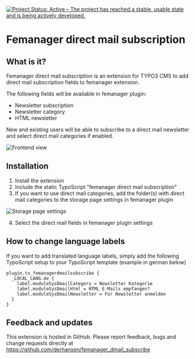 [![Project Status: Active – The project has reached a stable, usable state and is being actively developed.](https://www.repostatus.org/badges/latest/active.svg)](https://www.repostatus.org/#active)

Femanager direct mail subscription
==================================

## What is it?

Femanager direct mail subscription is an extension for TYPO3 CMS to add direct mail subscription fields to
femanager extension.

The following fields will be available in femanager plugin:

* Newsletter subscription
* Newsletter category
* HTML newsletter

New and existing users will be able to subscribe to a direct mail newsletter and select direct mail categories if
enabled.

![Frontend view](Documentation/Images/femanager-frontend.png)

## Installation

1. Install the extension
2. Include the static TypoScript "femanager direct mail subscription"
3. If you want to use direct mail categories, add the folder(s) with direct mail categories to the storage page 
settings in femanager plugin

![Storage page settings](Documentation/Images/femanager-plugin-storage-page.png)

4. Select the direct mail fields in femanager plugin settings

## How to change language labels

If you want to add translated language labels, simply add the following TypoScript setup to 
your TypoScript template (example in german below)

```
plugin.tx_femanagerdmailsubscribe {
  _LOCAL_LANG.de {
    label.moduleSysDmailCategory = Newsletter Kategorie
    label.moduleSysDmailHtml = HTML E-Mails empfangen?
    label.moduleSysDmailNewsletter = Für Newsletter anmelden
  }
}
```

## Feedback and updates
 
This extension is hosted in GitHub. Please report feedback, bugs and change requests directly at 
https://github.com/derhansen/femanager_dmail_subscribe